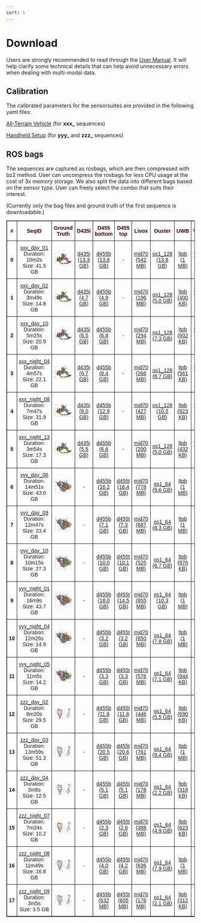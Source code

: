 ```yaml
---
sort: 1
---
```

# Download

Users are strongly recommended to read through the [User Manual](UserManual). It will help clarify some technical details that can help avoid unnecessary errors when dealing with multi-modal data.

## Calibration

The calibrated parameters for the sensorsuites are provided in the following yaml files:

[All-Terrain Vehicle](https://drive.google.com/file/d/1zVTBqh4cA1DciWBj5n7BGiexbfan1BBL) (for **xxx_** sequences)

[Handheld Setup](https://drive.google.com/file/d/1htr26EE-Y1sHS5J4zaSbauC1XFgIh3Ym) (for **yyy_** and **zzz_** sequences)

## ROS bags
The sequences are captured as rosbags, which are then compressed with bz2 method. User can uncompress the rosbags for less CPU usage at the cost of 3x memory storage.
We also split the data into different bags based on the sensor type. User can freely select the combo that suits their interest.

(Currently only the bag files and ground truth of the first sequence is downloadable.)

<style type="text/css">
.tg  {border-collapse:collapse;border-spacing:0;}
.tg td{border-color:black;border-style:solid;border-width:1px;font-family:Arial, sans-serif;font-size:14px;
  overflow:hidden;padding:10px 5px;word-break:normal;}
.tg th{border-color:black;border-style:solid;border-width:1px;font-family:Arial, sans-serif;font-size:14px;
  font-weight:normal;overflow:hidden;padding:10px 5px;word-break:normal;}
.tg .tg-mypc{background-color:#ffffff;color:#330001;font-weight:bold;text-align:center;vertical-align:middle}
</style>
<table border="1" class="tg" style="undefined;table-layout: fixed;text-align:center">
  <colgroup>
		<col style="width: 8px">
		<col style="width: 150px">
		<col style="width: 420px">
		<col style="width: 100px">
		<col style="width: 100px">
		<col style="width: 100px">
		<col style="width: 100px">
		<col style="width: 100px">
		<col style="width: 100px">
		<col style="width: 100px">
		<col style="width: 100px">
	</colgroup>
	<thead>
    <tr style="text-align: right;">
      <th class="tg-mypc"><span style="font-weight:bold">#</span></th>
      <th class="tg-mypc"><span style="font-weight:bold">SeqID</span></th>
      <th class="tg-mypc"><span style="font-weight:bold">Ground Truth</span></th>
      <th class="tg-mypc"><span style="font-weight:bold">D435i</span></th>
      <th class="tg-mypc"><span style="font-weight:bold">D455 bottom</span></th>
      <th class="tg-mypc"><span style="font-weight:bold">D455 top</span></th>
      <th class="tg-mypc"><span style="font-weight:bold">Livox</span></th>
      <th class="tg-mypc"><span style="font-weight:bold">Ouster</span></th>
      <th class="tg-mypc"><span style="font-weight:bold">UWB</span></th>
      <th class="tg-mypc"><span style="font-weight:bold">VN100</span></th>
      <th class="tg-mypc"><span style="font-weight:bold">VN200</span></th>
    </tr>
  </thead>
  <tbody>
    <tr>
      <th class="tg-mypc"><span style="font-weight:bold">0</span></th>
      <td><a href="https://drive.google.com/drive/folders/1nJxVwgR35p8i0iR1sfcaiHpaXpLpCF8c" rel="noopener noreferrer" target="_blank">xxx_day_01 </a> <br> Duration: 10m2s <br> Size: 41.5 GB</td>
      <td><a href="https://drive.google.com/file/d/1dow1M-EdRY1ZvUK6-glqu_dzkMe5Qf5F"> <img src="images/gtpreview/xxx_day_01_gtpreview.png" title="xxx_day_01" alt="xxx_day_01_gt"></a></td>
      <td><a href="https://drive.google.com/file/d/1E4oTZKaajNJA8KT9hcOsREU4If2mAHle" rel="noopener noreferrer" target="_blank">d435i<br>(13.3 GB)</a></td>
      <td><a href="https://drive.google.com/file/d/1u7nmGxrm0LJyIiYKPincojHcBOEw59kh" rel="noopener noreferrer" target="_blank">d455b<br>(13.8 GB)</a></td>
      <td>-</td>
      <td><a href="https://drive.google.com/file/d/1p7JCvUKh9BgKNPnt-SeC7oQgZ4S863KQ" rel="noopener noreferrer" target="_blank">mid70<br>(542 MB)</a></td>
      <td><a href="https://drive.google.com/file/d/127Rk2jX4I95CEWK1AOZRD9AQRxRVlWjY" rel="noopener noreferrer" target="_blank">os1_128<br>(13.8 GB)</a></td>
      <td><a href="https://drive.google.com/file/d/1FkEX5U8pE7XWzU70ni-0-DpGFFlIMcd-" rel="noopener noreferrer" target="_blank">ltpb<br>(1 MB)</a></td>
      <td><a href="https://drive.google.com/file/d/1bBKRlzwG4v7K4mBmLAQzfwp_O6yOR0Ld" rel="noopener noreferrer" target="_blank">vn100<br>(32 MB)</a></td>
      <td><a href="https://drive.google.com/file/d/1Cm5oHSq4OkWAzEUsq2qUMZA0Uq19QR_B" rel="noopener noreferrer" target="_blank">vn200<br>(54 MB)</a></td>
    </tr>
    <tr>
      <th class="tg-mypc"><span style="font-weight:bold">1</span></th>
      <td><a href="https://drive.google.com/drive/folders/1Nt_khn7u8y3d1TIjY8Lyht2vI8qCG6Sy" rel="noopener noreferrer" target="_blank">xxx_day_02 </a> <br> Duration: 3m49s <br> Size: 14.8 GB</td>
      <td><a href="https://drive.google.com/drive/u/1/folders/1e2VCn7PxlSbVsRLagbtUBU35TeylD93D"> <img src="images/gtpreview/xxx_day_02_gtpreview.png" title="xxx_day_02" alt="xxx_day_02_gt"></a></td>
      <td><a href="https://drive.google.com/file/d/1svtLKBcoxixWZjatwSP1MtJEmVTPE3wA" rel="noopener noreferrer" target="_blank">d435i<br>(4.7 GB)</a></td>
      <td><a href="https://drive.google.com/file/d/1sfQdn6MGt4BsSx6PQtDdMZSiwfFcsihk" rel="noopener noreferrer" target="_blank">d455b<br>(4.9 GB)</a></td>
      <td>-</td>
      <td><a href="https://drive.google.com/file/d/1y5vLjnwNI1Aj0uMp3HCsHm-HOfZbBC5h" rel="noopener noreferrer" target="_blank">mid70<br>(196 MB)</a></td>
      <td><a href="https://drive.google.com/file/d/1jDS84WvHCfM_L73EptXKp-BKPIPKoE0Z" rel="noopener noreferrer" target="_blank">os1_128<br>(5.0 GB)</a></td>
      <td><a href="https://drive.google.com/file/d/1a31zWxJK-OgqP6z4IV4WudF2DbcjYRxY" rel="noopener noreferrer" target="_blank">ltpb<br>(400 KB)</a></td>
      <td><a href="https://drive.google.com/file/d/1FHsJ1Hosn_j4m5KivJrdtECdFEj3Is0G" rel="noopener noreferrer" target="_blank">vn100<br>(12 MB)</a></td>
      <td><a href="https://drive.google.com/file/d/1wo1rUuzqDkvFMhXJhx9fnNtn6uyh_F7z" rel="noopener noreferrer" target="_blank">vn200<br>(25 MB)</a></td>
    </tr>
    <tr>
      <th class="tg-mypc"><span style="font-weight:bold">2</span></th>
      <td><a href="https://drive.google.com/drive/folders/1IqB9k_5TQU4xVhQD060XB-T1ISORCeEE" rel="noopener noreferrer" target="_blank">xxx_day_10 </a> <br> Duration: 5m25s <br> Size: 20.9 GB</td>
      <td><a href="https://drive.google.com/drive/u/1/folders/18sthXHBMw95V0TemGv4_dRR4WVwYKLf7"> <img src="images/gtpreview/xxx_day_10_gtpreview.png" title="xxx_day_10" alt="xxx_day_10_gt"></a></td>
      <td><a href="https://drive.google.com/file/d/1EyC3I7jIO-5ca5qrYxE4eoD1qTRKkOo5" rel="noopener noreferrer" target="_blank">d435i<br>(6.5 GB)</a></td>
      <td><a href="https://drive.google.com/file/d/1eGdELGvE2uCq063EexoK9E7I1hF3_Eke" rel="noopener noreferrer" target="_blank">d455b<br>(6.8 GB)</a></td>
      <td>-</td>
      <td><a href="https://drive.google.com/file/d/10Pmtu6SlBGd2gzvu8OHm96eRVbR4lOTB" rel="noopener noreferrer" target="_blank">mid70<br>(294 MB)</a></td>
      <td><a href="https://drive.google.com/file/d/1p18Fa5SXbVcCa9BJb_Ed8Fk_NRcahkCF" rel="noopener noreferrer" target="_blank">os1_128<br>(7.3 GB)</a></td>
      <td><a href="https://drive.google.com/file/d/1eoW4cn-K78kUzjJu_ogtYWE4BIVR0f2l" rel="noopener noreferrer" target="_blank">ltpb<br>(602 KB)</a></td>
      <td><a href="https://drive.google.com/file/d/14IydATXlqbJ0333iNY7H-bFDBBBYF-nC" rel="noopener noreferrer" target="_blank">vn100<br>(18 MB)</a></td>
      <td>-</td>
    </tr>
    <tr>
      <th class="tg-mypc"><span style="font-weight:bold">3</span></th>
      <td><a href="https://drive.google.com/drive/folders/1gi18OHqGDTNO-ZkRjP0_wJ5jizResVO-" rel="noopener noreferrer" target="_blank">xxx_night_04 </a> <br> Duration: 4m57s <br> Size: 22.1 GB</td>
      <td><a href="https://drive.google.com/drive/u/1/folders/147agAWo0h_ySogl_n3xNHa9kpkA9kXS2"> <img src="images/gtpreview/xxx_night_04_gtpreview.png" title="xxx_night_04" alt="xxx_night_04_gt"></a></td>
      <td><a href="https://drive.google.com/file/d/1Uwhwi41yzPeAWCOmhNJlcaLM1PI8x-nh" rel="noopener noreferrer" target="_blank">d435i<br>(6.7 GB)</a></td>
      <td><a href="https://drive.google.com/file/d/13kmnVVPhTmOHJeuNu50A60x_bC5nchT5" rel="noopener noreferrer" target="_blank">d455b<br>(8.4 GB)</a></td>
      <td>-</td>
      <td><a href="https://drive.google.com/file/d/1PlZMdVOMpJPxzdgb3uTDC4-REqmxQUXj" rel="noopener noreferrer" target="_blank">mid70<br>(266 MB)</a></td>
      <td><a href="https://drive.google.com/file/d/1k9olfETU3f3iq_9QenzEfjTpD56bOtaV" rel="noopener noreferrer" target="_blank">os1_128<br>(6.7 GB)</a></td>
      <td><a href="https://drive.google.com/file/d/1QTVHDloE-PBGf9nA8NRXsKB4NVN4r5gT" rel="noopener noreferrer" target="_blank">ltpb<br>(561 KB)</a></td>
      <td><a href="https://drive.google.com/file/d/1dLvaCBmac-05QtPy-ZsiU6L5gY35Z_ii" rel="noopener noreferrer" target="_blank">vn100<br>(16 MB)</a></td>
      <td><a href="https://drive.google.com/file/d/1jR4qC2WEANisd_c1b8UEc01rGYOxuOpP" rel="noopener noreferrer" target="_blank">vn200<br>(33 MB)</a></td>
    </tr>
    <tr>
      <th class="tg-mypc"><span style="font-weight:bold">4</span></th>
      <td><a href="https://drive.google.com/drive/folders/1UGyFtPRjDiGDUDfq4iXHiPU1EzilF2HI" rel="noopener noreferrer" target="_blank">xxx_night_08 </a> <br> Duration: 7m47s <br> Size: 31.9 GB</td>
      <td><a href="https://drive.google.com/drive/u/1/folders/18z9NCxrI7Dr4N6q8P6y4FFRIuofJav6f"> <img src="images/gtpreview/xxx_night_08_gtpreview.png" title="xxx_night_08" alt="xxx_night_08_gt"></a></td>
      <td><a href="https://drive.google.com/file/d/19sVbwKINJjHRWtbGZu-Sgxj4GHbAMZvR" rel="noopener noreferrer" target="_blank">d435i<br>(8.0 GB)</a></td>
      <td><a href="https://drive.google.com/file/d/1FSDLGZzZtXibRwyLarjO6pF4FOgeQYC3" rel="noopener noreferrer" target="_blank">d455b<br>(12.9 GB)</a></td>
      <td>-</td>
      <td><a href="https://drive.google.com/file/d/1BjThXtxFt1pnqqE7Fq7Ytn0mPrQGZ427" rel="noopener noreferrer" target="_blank">mid70<br>(427 MB)</a></td>
      <td><a href="https://drive.google.com/file/d/1BbtBDwT3sLCHCOFfZWeVVWbG72mWq8x8" rel="noopener noreferrer" target="_blank">os1_128<br>(10.5 GB)</a></td>
      <td><a href="https://drive.google.com/file/d/1CsM-OieMxO11XgVTki31aIiGDFviSA84" rel="noopener noreferrer" target="_blank">ltpb<br>(823 KB)</a></td>
      <td><a href="https://drive.google.com/file/d/1oTUfLaQO9sUjesg6Bn3xbSZt3XgQqVRo" rel="noopener noreferrer" target="_blank">vn100<br>(25 MB)</a></td>
      <td><a href="https://drive.google.com/file/d/1U_7zuoTPC9QCHfeulPMIKw9e7C2i9W0r" rel="noopener noreferrer" target="_blank">vn200<br>(42 MB)</a></td>
    </tr>
    <tr>
      <th class="tg-mypc"><span style="font-weight:bold">5</span></th>
      <td><a href="https://drive.google.com/drive/folders/1samHxI8NdM73uOtLT7KSPFbLppU1ffGy" rel="noopener noreferrer" target="_blank">xxx_night_13 </a> <br> Duration: 3m54s <br> Size: 17.3 GB</td>
      <td><a href="https://drive.google.com/drive/u/1/folders/11eORR0sbmNJzY_Vd7P5v52V3OVPYLqLp"> <img src="images/gtpreview/xxx_night_13_gtpreview.png" title="xxx_night_13" alt="xxx_night_13_gt"></a></td>
      <td><a href="https://drive.google.com/file/d/1q9p1wj9WsZS8xOFL9Uad9RKe-chfmahB" rel="noopener noreferrer" target="_blank">d435i<br>(5.5 GB)</a></td>
      <td><a href="https://drive.google.com/file/d/13iEg1GRRqnyddGz4yVugflwK4Ayoy1DN" rel="noopener noreferrer" target="_blank">d455b<br>(6.6 GB)</a></td>
      <td>-</td>
      <td><a href="https://drive.google.com/file/d/1Qa9aSr58cJUAXjrgMqZ9P_Kv9d_z94M8" rel="noopener noreferrer" target="_blank">mid70<br>(200 MB)</a></td>
      <td><a href="https://drive.google.com/file/d/17Fn_HRVwSEzQqXwkw0J3NnqxekUMjnYI" rel="noopener noreferrer" target="_blank">os1_128<br>(5.0 GB)</a></td>
      <td><a href="https://drive.google.com/file/d/1ebR3PtgZ0SrmVhJSbqFh-0AGXif39ogH" rel="noopener noreferrer" target="_blank">ltpb<br>(432 KB)</a></td>
      <td><a href="https://drive.google.com/file/d/1lru1JVyjfzM_QmctEzMtgD6ps8ib5xYs" rel="noopener noreferrer" target="_blank">vn100<br>(13 MB)</a></td>
      <td><a href="https://drive.google.com/file/d/1bI3Je2Py14zBXbNW8_tOAeKlFT9xWGid" rel="noopener noreferrer" target="_blank">vn200<br>(24 MB)</a></td>
    </tr>
    <tr>
      <th class="tg-mypc"><span style="font-weight:bold">6</span></th>
      <td><a href="https://drive.google.com/drive/folders/1k5nQ81_1nA1Ng8IlQ1SghwBNmIUgbS0o" rel="noopener noreferrer" target="_blank">yyy_day_06 </a> <br> Duration: 14m51s <br> Size: 43.0 GB</td>
      <td><a href="https://drive.google.com/drive/u/1/folders/1hEGWDSyocmeubxHKfjATNHkfd1wqZCn5"> <img src="images/gtpreview/yyy_day_06_gtpreview.png" title="yyy_day_06" alt="yyy_day_06_gt"></a></td>
      <td>-</td>
      <td><a href="https://drive.google.com/file/d/1kZZhhqXT_pXLvLhlfGl5Ip4XpLCHF6_e" rel="noopener noreferrer" target="_blank">d455b<br>(16.2 GB)</a></td>
      <td><a href="https://drive.google.com/file/d/1j_SfAzs3jZJOUmV-DA11Ixrln00pNb5x" rel="noopener noreferrer" target="_blank">d455t<br>(16.4 GB)</a></td>
      <td><a href="https://drive.google.com/file/d/1X1fAdHPMXN5oYhtT6VsSZIppzTe9Ttda" rel="noopener noreferrer" target="_blank">mid70<br>(778 MB)</a></td>
      <td><a href="https://drive.google.com/file/d/1DHpRSoY5ysK1h2nRwks_6Sz-QZqERiXH" rel="noopener noreferrer" target="_blank">os1_64<br>(9.6 GB)</a></td>
      <td><a href="https://drive.google.com/file/d/1a2o-vQFK0vC0QqbXyM41BnzSNH9VkQ6N" rel="noopener noreferrer" target="_blank">ltpb<br>(1 MB)</a></td>
      <td>-</td>
      <td><a href="https://drive.google.com/file/d/1cf_dmcFAX9-5zxB8WcFVc3MaVNczEMqn" rel="noopener noreferrer" target="_blank">vn200<br>(56 MB)</a></td>
    </tr>
    <tr>
      <th class="tg-mypc"><span style="font-weight:bold">7</span></th>
      <td><a href="https://drive.google.com/drive/folders/17bE6-s3QjB7JJlmPYNLsJkTQgnHTeEyr" rel="noopener noreferrer" target="_blank">yyy_day_09 </a> <br> Duration: 12m47s <br> Size: 23.4 GB</td>
      <td><a href="https://drive.google.com/drive/u/1/folders/1SF6D-9OHM7_-c1Zwmfe-pCrL-fwfC3RP"> <img src="images/gtpreview/yyy_day_09_gtpreview.png" title="yyy_day_09" alt="yyy_day_09_gt"></a></td>
      <td>-</td>
      <td><a href="https://drive.google.com/file/d/1fGxxe5JGvkNC-BVyHeLdLfdTNkhTPC9i" rel="noopener noreferrer" target="_blank">d455b<br>(7.1 GB)</a></td>
      <td><a href="https://drive.google.com/file/d/1yyrmxYYENBe5jmsfH6vONhvywB71Tzf8" rel="noopener noreferrer" target="_blank">d455t<br>(7.3 GB)</a></td>
      <td><a href="https://drive.google.com/file/d/1LLEbZ244oicynIL4gjin7251ceo6IAgQ" rel="noopener noreferrer" target="_blank">mid70<br>(687 MB)</a></td>
      <td><a href="https://drive.google.com/file/d/1mhMpwr3NDYfUWL0dVAh_kCTTTLFen31C" rel="noopener noreferrer" target="_blank">os1_64<br>(8.3 GB)</a></td>
      <td><a href="https://drive.google.com/file/d/1yR9vVANK8jT5L35R3ilgI8ChDnA2nzhl" rel="noopener noreferrer" target="_blank">ltpb<br>(1 MB)</a></td>
      <td>-</td>
      <td><a href="https://drive.google.com/file/d/16j2Ud99lrgkNtIlPQ_OV6caqZZc-bHA-" rel="noopener noreferrer" target="_blank">vn200<br>(48 MB)</a></td>
    </tr>
    <tr>
      <th class="tg-mypc"><span style="font-weight:bold">8</span></th>
      <td><a href="https://drive.google.com/drive/folders/1bhGBi9DqoCxtqY3hbz666kCBuxVIwXQT" rel="noopener noreferrer" target="_blank">yyy_day_10 </a> <br> Duration: 10m15s <br> Size: 27.3 GB</td>
      <td><a href="https://drive.google.com/drive/u/1/folders/1Zj2xREkUryntZ_gnYBARdu4Be3dmQsjr"> <img src="images/gtpreview/yyy_day_10_gtpreview.png" title="yyy_day_10" alt="yyy_day_10_gt"></a></td>
      <td>-</td>
      <td><a href="https://drive.google.com/file/d/1ww7LdYTnWgsQJ5YI4YgCkvdjIQBBn9Vp" rel="noopener noreferrer" target="_blank">d455b<br>(10.0 GB)</a></td>
      <td><a href="https://drive.google.com/file/d/1X2Sbzm-zFKhE7MW9-dNJrv-2eyD2iFuh" rel="noopener noreferrer" target="_blank">d455t<br>(10.1 GB)</a></td>
      <td><a href="https://drive.google.com/file/d/19BiksWKakCinCq9FuYf203RY620R32cI" rel="noopener noreferrer" target="_blank">mid70<br>(525 MB)</a></td>
      <td><a href="https://drive.google.com/file/d/1NbOHfVaCZkXPz28VwLrWLfITXYn25odh" rel="noopener noreferrer" target="_blank">os1_64<br>(6.7 GB)</a></td>
      <td><a href="https://drive.google.com/file/d/1Nf5odmAA6sGTPXGBw-h4fR4_VoBDjwJ6" rel="noopener noreferrer" target="_blank">ltpb<br>(876 KB)</a></td>
      <td>-</td>
      <td><a href="https://drive.google.com/file/d/13qyhDyrj6doa7s0cdbtF1e_Bh-erFMUv" rel="noopener noreferrer" target="_blank">vn200<br>(38 MB)</a></td>
    </tr>
    <tr>
      <th class="tg-mypc"><span style="font-weight:bold">9</span></th>
      <td><a href="https://drive.google.com/drive/folders/1YZTvQ1QI86HW8C7Ifq6VFC02fQRtMMCw" rel="noopener noreferrer" target="_blank">yyy_night_01 </a> <br> Duration: 16m9s <br> Size: 43.7 GB</td>
      <td><a href="https://drive.google.com/drive/u/1/folders/1zw4bE66YYGTXM-kJ_vT5R3kQZn00YSIp"> <img src="images/gtpreview/yyy_night_01_gtpreview.png" title="yyy_night_01" alt="yyy_night_01_gt"></a></td>
      <td>-</td>
      <td><a href="https://drive.google.com/file/d/1xouzt8EHb9IlO_koXr_VsCwLh7qhUjyD" rel="noopener noreferrer" target="_blank">d455b<br>(18.0 GB)</a></td>
      <td><a href="https://drive.google.com/file/d/1dQ1EgGcMePdEfXrtXyjVvyWgZSgVFNJz" rel="noopener noreferrer" target="_blank">d455t<br>(14.5 GB)</a></td>
      <td><a href="https://drive.google.com/file/d/1jWp2THLV2v51a7APTUhbqVCH7z6Crtg_" rel="noopener noreferrer" target="_blank">mid70<br>(855 MB)</a></td>
      <td><a href="https://drive.google.com/file/d/1mbLMoTPdhUI9u-ZOYFQJOYgrcQJb3rvN" rel="noopener noreferrer" target="_blank">os1_64<br>(10.3 GB)</a></td>
      <td><a href="https://drive.google.com/file/d/1zIHjLy7iHt_VgjHVw5zmIXz6x_g4lMRB" rel="noopener noreferrer" target="_blank">ltpb<br>(1 MB)</a></td>
      <td>-</td>
      <td><a href="https://drive.google.com/file/d/1RMfF_DYxUkP6ImwCK039-qJpzbGKw_m7" rel="noopener noreferrer" target="_blank">vn200<br>(60 MB)</a></td>
    </tr>
    <tr>
      <th class="tg-mypc"><span style="font-weight:bold">10</span></th>
      <td><a href="https://drive.google.com/drive/folders/1GJ2ZGsBBwiYY3DHk0XCE9cwV2s-xdM7a" rel="noopener noreferrer" target="_blank">yyy_night_04 </a> <br> Duration: 12m26s <br> Size: 14.9 GB</td>
      <td><a href="https://drive.google.com/drive/u/1/folders/1re8CP1qP4RgJ0nMfEmsGTcsL6Dw47eNh"> <img src="images/gtpreview/yyy_night_04_gtpreview.png" title="yyy_night_04" alt="yyy_night_04_gt"></a></td>
      <td>-</td>
      <td><a href="https://drive.google.com/file/d/15NtThX00mL6FIE_pvmoqkYTCisnZ9Ao2" rel="noopener noreferrer" target="_blank">d455b<br>(3.2 GB)</a></td>
      <td><a href="https://drive.google.com/file/d/1HhsSyflVhO1JwOwgiVQv4f39kqRku4RK" rel="noopener noreferrer" target="_blank">d455t<br>(3.2 GB)</a></td>
      <td><a href="https://drive.google.com/file/d/1T4rM9bnsOybm4C24pv4V8SHPOQQGEBMc" rel="noopener noreferrer" target="_blank">mid70<br>(650 MB)</a></td>
      <td><a href="https://drive.google.com/file/d/1SRMbAu1UyA4lJB4hZdmY-0mic-paGkKF" rel="noopener noreferrer" target="_blank">os1_64<br>(7.8 GB)</a></td>
      <td><a href="https://drive.google.com/file/d/1XLa2JYsJi5hzHb9trlvpuYot-M-aqCY6" rel="noopener noreferrer" target="_blank">ltpb<br>(1 MB)</a></td>
      <td>-</td>
      <td><a href="https://drive.google.com/file/d/10KIUpaJIID293P3um8OfWWiiQ1NArj2o" rel="noopener noreferrer" target="_blank">vn200<br>(47 MB)</a></td>
    </tr>
    <tr>
      <th class="tg-mypc"><span style="font-weight:bold">11</span></th>
      <td><a href="https://drive.google.com/drive/folders/1yK8xOTgZCiWCxcR_lVMKSfVwkgm5XYso" rel="noopener noreferrer" target="_blank">yyy_night_05 </a> <br> Duration: 11m5s <br> Size: 14.2 GB</td>
      <td><a href="https://drive.google.com/drive/u/1/folders/1ilti3k-l9mtHzxCgR4odC2Mnx7sCVAyZ"> <img src="images/gtpreview/yyy_night_05_gtpreview.png" title="yyy_night_05" alt="yyy_night_05_gt"></a></td>
      <td>-</td>
      <td><a href="https://drive.google.com/file/d/1YD0s995Js23-en4NDvaHO_ifnfEnPdCq" rel="noopener noreferrer" target="_blank">d455b<br>(3.3 GB)</a></td>
      <td><a href="https://drive.google.com/file/d/1lWzl2fnOGrnXqqEZ4Ye6jIPRtrwa9ifA" rel="noopener noreferrer" target="_blank">d455t<br>(3.3 GB)</a></td>
      <td><a href="https://drive.google.com/file/d/1dTLKWvlx53kxaDsbT3keF3EmzgwfYir-" rel="noopener noreferrer" target="_blank">mid70<br>(576 MB)</a></td>
      <td><a href="https://drive.google.com/file/d/1m8DYu6y5BkolXkKqC9E8Lm77TpzpyeNR" rel="noopener noreferrer" target="_blank">os1_64<br>(7.1 GB)</a></td>
      <td><a href="https://drive.google.com/file/d/11iwPLTuBpKOHOzhktcuqAR3hXfh_7GvQ" rel="noopener noreferrer" target="_blank">ltpb<br>(944 KB)</a></td>
      <td>-</td>
      <td><a href="https://drive.google.com/file/d/1_LvH-KVfBOW4ltSo8ERLEHWRb31OoAgW" rel="noopener noreferrer" target="_blank">vn200<br>(42 MB)</a></td>
    </tr>
    <tr>
      <th class="tg-mypc"><span style="font-weight:bold">12</span></th>
      <td><a href="https://drive.google.com/drive/folders/19wgO-cuvhmZXxg24eMPrRH69GntI98PH" rel="noopener noreferrer" target="_blank">zzz_day_02 </a> <br> Duration: 8m20s <br> Size: 29.5 GB</td>
      <td><a href="https://drive.google.com/drive/u/1/folders/1tXC4rab1f98UwruunFM5I1Ea9EaRY9KD"> <img src="images/gtpreview/zzz_day_02_gtpreview.png" title="zzz_day_02" alt="zzz_day_02_gt"></a></td>
      <td>-</td>
      <td><a href="https://drive.google.com/file/d/1T-eZ__o3h7Jctc0XXHfP86FlVQ_sYFHD" rel="noopener noreferrer" target="_blank">d455b<br>(11.8 GB)</a></td>
      <td><a href="https://drive.google.com/file/d/1NQLfz_dWgECWxpCNljHVrrDUUXmR5lfo" rel="noopener noreferrer" target="_blank">d455t<br>(11.8 GB)</a></td>
      <td><a href="https://drive.google.com/file/d/1n_ipXhXEX7RZSHyYrHjimcwA5ZuA7_3_" rel="noopener noreferrer" target="_blank">mid70<br>(446 MB)</a></td>
      <td><a href="https://drive.google.com/file/d/1LErPETriJjLWhMBE5jvfpxoFujn0Z3cp" rel="noopener noreferrer" target="_blank">os1_64<br>(5.5 GB)</a></td>
      <td><a href="https://drive.google.com/file/d/1Pga-z5b0yrsVsD-Q5ThZFmmkF9y-1P0R" rel="noopener noreferrer" target="_blank">ltpb<br>(690 KB)</a></td>
      <td>-</td>
      <td><a href="https://drive.google.com/file/d/1N3l-HskmBkta4OQVAneqnJhU29-6IeK8" rel="noopener noreferrer" target="_blank">vn200<br>(31 MB)</a></td>
    </tr>
    <tr>
      <th class="tg-mypc"><span style="font-weight:bold">13</span></th>
      <td><a href="https://drive.google.com/drive/folders/1E21qhp4J1BED41cF_2R0Df-_UOC8Rt2V" rel="noopener noreferrer" target="_blank">zzz_day_03 </a> <br> Duration: 13m59s <br> Size: 51.3 GB</td>
      <td><a href="https://drive.google.com/drive/u/1/folders/1tE6EcGTLCqlOWCv48crekKP0KLAf-t7R"> <img src="images/gtpreview/zzz_day_03_gtpreview.png" title="zzz_day_03" alt="zzz_day_03_gt"></a></td>
      <td>-</td>
      <td><a href="https://drive.google.com/file/d/1raHVdY1F5tIkYc0y2DngEbZSAKNajxBI" rel="noopener noreferrer" target="_blank">d455b<br>(20.5 GB)</a></td>
      <td><a href="https://drive.google.com/file/d/1LnKeiYqo06tq1k-SuCd-3oC7s3gvnflj" rel="noopener noreferrer" target="_blank">d455t<br>(20.6 GB)</a></td>
      <td><a href="https://drive.google.com/file/d/1S6Gcwn96SvpdzC6aMxrHB02umTSpzd4m" rel="noopener noreferrer" target="_blank">mid70<br>(761 MB)</a></td>
      <td><a href="https://drive.google.com/file/d/1zTU8dnYNn1WRBGY-YkzqEiofH11vryTu" rel="noopener noreferrer" target="_blank">os1_64<br>(9.4 GB)</a></td>
      <td><a href="https://drive.google.com/file/d/18crbjWlLVZbo9C41LEIRvQ7Zc27UHrXe" rel="noopener noreferrer" target="_blank">ltpb<br>(1 MB)</a></td>
      <td>-</td>
      <td><a href="https://drive.google.com/file/d/12SJQrHjFKNUMeoNuXNh7l0gd1w--B5Vl" rel="noopener noreferrer" target="_blank">vn200<br>(52 MB)</a></td>
    </tr>
    <tr>
      <th class="tg-mypc"><span style="font-weight:bold">14</span></th>
      <td><a href="https://drive.google.com/drive/folders/1Wby27hPjiWYfSHvULzIInChXxV8ISLVS" rel="noopener noreferrer" target="_blank">zzz_day_04 </a> <br> Duration: 3m8s <br> Size: 12.5 GB</td>
      <td><a href="https://drive.google.com/drive/u/1/folders/1EIZaO9_whPANXXjf1CxDPZ3AeelkAtKO"> <img src="images/gtpreview/zzz_day_04_gtpreview.png" title="zzz_day_04" alt="zzz_day_04_gt"></a></td>
      <td>-</td>
      <td><a href="https://drive.google.com/file/d/1_N9RYr7EauzCH97yu9XvO5bw-AeUd_t-" rel="noopener noreferrer" target="_blank">d455b<br>(5.1 GB)</a></td>
      <td><a href="https://drive.google.com/file/d/1jLteGEXqN5yXf86WqiUBCaZrjcBIVPSa" rel="noopener noreferrer" target="_blank">d455t<br>(5.1 GB)</a></td>
      <td><a href="https://drive.google.com/file/d/1_cihEpkuxN_BSkYI224D9d3ps7xjfdJW" rel="noopener noreferrer" target="_blank">mid70<br>(178 MB)</a></td>
      <td><a href="https://drive.google.com/file/d/1IFzZoEyqjboOwntyiPHTUxGcBndE2e9S" rel="noopener noreferrer" target="_blank">os1_64<br>(2.2 GB)</a></td>
      <td><a href="https://drive.google.com/file/d/1pFahkNe_9-zQxNZ9sC86HvtJ-N7a7ou0" rel="noopener noreferrer" target="_blank">ltpb<br>(318 KB)</a></td>
      <td>-</td>
      <td><a href="https://drive.google.com/file/d/1EToB3VXrxmoyPtdL1bnlFgG-fcegAIOt" rel="noopener noreferrer" target="_blank">vn200<br>(12 MB)</a></td>
    </tr>
    <tr>
      <th class="tg-mypc"><span style="font-weight:bold">15</span></th>
      <td><a href="https://drive.google.com/drive/folders/1FC9ckLRsJ48vvRPY2VJhQtFuT4qLIHo-" rel="noopener noreferrer" target="_blank">zzz_night_07 </a> <br> Duration: 7m24s <br> Size: 10.2 GB</td>
      <td><a href="https://drive.google.com/drive/u/1/folders/1faGFvn0THoMCQOXGcTNFmkUm7IwPntUv"> <img src="images/gtpreview/zzz_night_07_gtpreview.png" title="zzz_night_07" alt="zzz_night_07_gt"></a></td>
      <td>-</td>
      <td><a href="https://drive.google.com/file/d/1lGauAFszLU5JzVuevKx1Sr6JFcmgASfI" rel="noopener noreferrer" target="_blank">d455b<br>(2.3 GB)</a></td>
      <td><a href="https://drive.google.com/file/d/1Id9WG_3Nk5agbut1dKFVxFsEJm-hXCGo" rel="noopener noreferrer" target="_blank">d455t<br>(2.6 GB)</a></td>
      <td><a href="https://drive.google.com/file/d/10oblK7jfo-e5uDf94qRwwxMcKTxHmxTv" rel="noopener noreferrer" target="_blank">mid70<br>(388 MB)</a></td>
      <td><a href="https://drive.google.com/file/d/1y1GJkaofleWVU8ZoUByGkmXkq2lwm-k-" rel="noopener noreferrer" target="_blank">os1_64<br>(4.9 GB)</a></td>
      <td><a href="https://drive.google.com/file/d/1NyEIGBa9f3VsqQSJBt8Wo-qCqffcam8E" rel="noopener noreferrer" target="_blank">ltpb<br>(623 KB)</a></td>
      <td>-</td>
      <td><a href="https://drive.google.com/file/d/1Ngy1_UXOfhjhwr-BEpG6Rsh1gi1rrMho" rel="noopener noreferrer" target="_blank">vn200<br>(28 MB)</a></td>
    </tr>
    <tr>
      <th class="tg-mypc"><span style="font-weight:bold">16</span></th>
      <td><a href="https://drive.google.com/drive/folders/1hBPyw1fXcOGeW98JCLL2nmZ-TCKxhqvt" rel="noopener noreferrer" target="_blank">zzz_night_08 </a> <br> Duration: 11m49s <br> Size: 16.8 GB</td>
      <td><a href="https://drive.google.com/drive/u/1/folders/1c0aZmKB3JPdiyvn-809pSiZ6aPGaVyYf"> <img src="images/gtpreview/zzz_night_08_gtpreview.png" title="zzz_night_08" alt="zzz_night_08_gt"></a></td>
      <td>-</td>
      <td><a href="https://drive.google.com/file/d/1ilQ4Npu0Y2WaSro4xJDcCqgk3iMSX4Bp" rel="noopener noreferrer" target="_blank">d455b<br>(4.0 GB)</a></td>
      <td><a href="https://drive.google.com/file/d/1GaxDUF04_00x-qt_oYB78HxLjz3XrE9Y" rel="noopener noreferrer" target="_blank">d455t<br>(4.2 GB)</a></td>
      <td><a href="https://drive.google.com/file/d/1p1BIv0cm96KybsnYp6aG7dFd1TvSi8Jl" rel="noopener noreferrer" target="_blank">mid70<br>(636 MB)</a></td>
      <td><a href="https://drive.google.com/file/d/16t33lVBzbSxrtt0vFt-ztWAxiciONWTX" rel="noopener noreferrer" target="_blank">os1_64<br>(7.9 GB)</a></td>
      <td><a href="https://drive.google.com/file/d/1wvsasGQgvuMeNg1QXeBzuLCq_rNvfGGV" rel="noopener noreferrer" target="_blank">ltpb<br>(1 MB)</a></td>
      <td>-</td>
      <td><a href="https://drive.google.com/file/d/1bDjyQLINKWBVOg_7Q1n1mooUfM3VifOu" rel="noopener noreferrer" target="_blank">vn200<br>(44 MB)</a></td>
    </tr>
    <tr>
      <th class="tg-mypc"><span style="font-weight:bold">17</span></th>
      <td><a href="https://drive.google.com/drive/folders/1nEPiTXkVmLIhmBOVNpwSAEgnAXupnAxx" rel="noopener noreferrer" target="_blank">zzz_night_09 </a> <br> Duration: 3m5s <br> Size: 3.5 GB</td>
      <td><a href="https://drive.google.com/drive/u/1/folders/1gEatbHzdiDBuDtCP0MyOzITEgj0HkOLs"> <img src="images/gtpreview/zzz_night_09_gtpreview.png" title="zzz_night_09" alt="zzz_night_09_gt"></a></td>
      <td>-</td>
      <td><a href="https://drive.google.com/file/d/1VmHgEj6GI0mPhLOA-gJo1UG8G9FrM26c" rel="noopener noreferrer" target="_blank">d455b<br>(632 MB)</a></td>
      <td><a href="https://drive.google.com/file/d/1mIp0weY6DPhdouJkqAiBIis2rYil5KJQ" rel="noopener noreferrer" target="_blank">d455t<br>(605 MB)</a></td>
      <td><a href="https://drive.google.com/file/d/1-hZWGvZR0RmqKHehhjoQ44pkAhpCnktR" rel="noopener noreferrer" target="_blank">mid70<br>(176 MB)</a></td>
      <td><a href="https://drive.google.com/file/d/1_FsTTQe-NKvQ-1shlYNeG0uWqngA2XzC" rel="noopener noreferrer" target="_blank">os1_64<br>(2.1 GB)</a></td>
      <td><a href="https://drive.google.com/file/d/1eGRAqP5DpcIV7eAWawhaD5OCfZcJQlIG" rel="noopener noreferrer" target="_blank">ltpb<br>(312 KB)</a></td>
      <td>-</td>
      <td><a href="https://drive.google.com/file/d/1jVQTmFX2pnYNULU5CjbOVa6hp_7zQoez" rel="noopener noreferrer" target="_blank">vn200<br>(12 MB)</a></td>
    </tr>
  </tbody>
</table>
